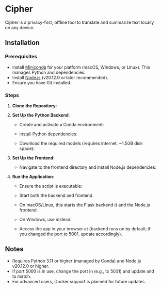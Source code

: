 # Cipher

Cipher is a privacy-first, offline tool to translate and summarize text locally on any device.

## Installation

### Prerequisites
- Install [Miniconda](https://docs.conda.io/en/latest/miniconda.html) for your platform (macOS, Windows, or Linux). This manages Python and dependencies.
- Install [Node.js](https://nodejs.org/en/download/) (v20.12.0 or later recommended).
- Ensure you have Git installed.

### Steps
1. **Clone the Repository**:
   

2. **Set Up the Python Backend**:
   - Create and activate a Conda environment:
     
   - Install Python dependencies:
     
   - Download the required models (requires internet, ~1.5GB disk space):
     

3. **Set Up the Frontend**:
   - Navigate to the frontend directory and install Node.js dependencies:
     

4. **Run the Application**:
   - Ensure the  script is executable:
     
   - Start both the backend and frontend:
     
   - On macOS/Linux, this starts the Flask backend () and the Node.js frontend.
   - On Windows, use  instead:
     
   - Access the app in your browser at  (backend runs on  by default; if you changed the port to 5001, update  accordingly).

## Notes
- Requires Python 3.11 or higher (managed by Conda) and Node.js v20.12.0 or higher.
- If port 5000 is in use, change the port in  (e.g., to 5001) and update  and  to match.
- For advanced users, Docker support is planned for future updates.

